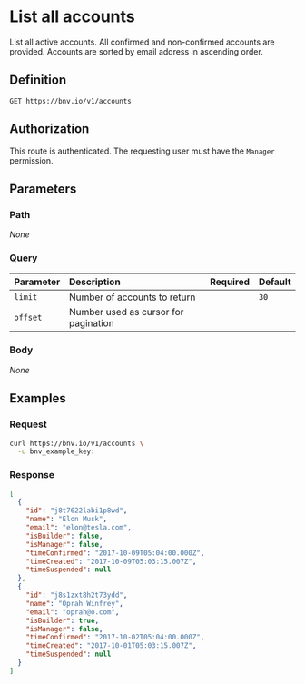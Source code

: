 # List all accounts

List all active accounts. All confirmed and non-confirmed accounts are provided. Accounts are sorted by email address in ascending order.


## Definition

```
GET https://bnv.io/v1/accounts
```


## Authorization

This route is authenticated. The requesting user must have the `Manager` permission.


## Parameters

### Path

*None*

### Query

| Parameter      | Description | Required | Default |
| :------------- | :---------- | :------- | :------ |
| `limit`   | Number of accounts to return |  | `30` |
| `offset`   | Number used as cursor for pagination |   | |

### Body

*None*


## Examples

### Request

```sh
curl https://bnv.io/v1/accounts \
  -u bnv_example_key:
```

### Response

```json
[
  {
    "id": "j8t7622labi1p8wd",
    "name": "Elon Musk",
    "email": "elon@tesla.com",
    "isBuilder": false,
    "isManager": false,
    "timeConfirmed": "2017-10-09T05:04:00.000Z",
    "timeCreated": "2017-10-09T05:03:15.007Z",
    "timeSuspended": null
  },
  {
    "id": "j8s1zxt8h2t73ydd",
    "name": "Oprah Winfrey",
    "email": "oprah@o.com",
    "isBuilder": true,
    "isManager": false,
    "timeConfirmed": "2017-10-02T05:04:00.000Z",
    "timeCreated": "2017-10-01T05:03:15.007Z",
    "timeSuspended": null
  }
]
```
